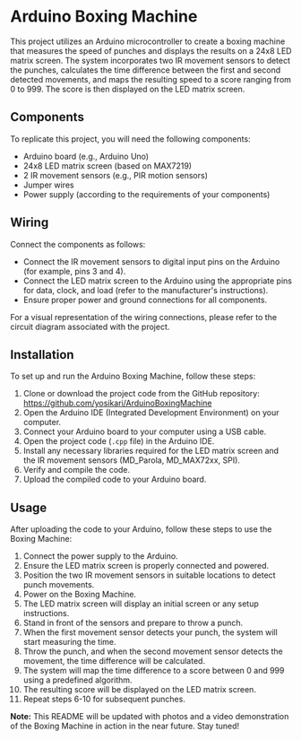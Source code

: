 # Arduino Boxing Machine

This project utilizes an Arduino microcontroller to create a boxing machine that measures the speed of punches and displays the results on a 24x8 LED matrix screen. The system incorporates two IR movement sensors to detect the punches, calculates the time difference between the first and second detected movements, and maps the resulting speed to a score ranging from 0 to 999. The score is then displayed on the LED matrix screen.

## Components

To replicate this project, you will need the following components:

- Arduino board (e.g., Arduino Uno)
- 24x8 LED matrix screen (based on MAX7219)
- 2 IR movement sensors (e.g., PIR motion sensors)
- Jumper wires
- Power supply (according to the requirements of your components)

## Wiring

Connect the components as follows:

- Connect the IR movement sensors to digital input pins on the Arduino (for example, pins 3 and 4).
- Connect the LED matrix screen to the Arduino using the appropriate pins for data, clock, and load (refer to the manufacturer's instructions).
- Ensure proper power and ground connections for all components.

For a visual representation of the wiring connections, please refer to the circuit diagram associated with the project.

## Installation

To set up and run the Arduino Boxing Machine, follow these steps:

1. Clone or download the project code from the GitHub repository: https://github.com/yosikari/ArduinoBoxingMachine
2. Open the Arduino IDE (Integrated Development Environment) on your computer.
3. Connect your Arduino board to your computer using a USB cable.
4. Open the project code (`.cpp` file) in the Arduino IDE.
5. Install any necessary libraries required for the LED matrix screen and the IR movement sensors (MD_Parola, MD_MAX72xx, SPI).
6. Verify and compile the code.
7. Upload the compiled code to your Arduino board.

## Usage

After uploading the code to your Arduino, follow these steps to use the Boxing Machine:

1. Connect the power supply to the Arduino.
2. Ensure the LED matrix screen is properly connected and powered.
3. Position the two IR movement sensors in suitable locations to detect punch movements.
4. Power on the Boxing Machine.
5. The LED matrix screen will display an initial screen or any setup instructions.
6. Stand in front of the sensors and prepare to throw a punch.
7. When the first movement sensor detects your punch, the system will start measuring the time.
8. Throw the punch, and when the second movement sensor detects the movement, the time difference will be calculated.
9. The system will map the time difference to a score between 0 and 999 using a predefined algorithm.
10. The resulting score will be displayed on the LED matrix screen.
11. Repeat steps 6-10 for subsequent punches.

**Note:** This README will be updated with photos and a video demonstration of the Boxing Machine in action in the near future. Stay tuned!
